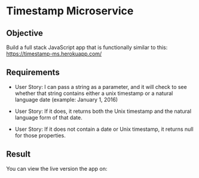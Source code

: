 # Timestamp Microservice

## Objective

Build a full stack JavaScript app that is functionally similar to this: https://timestamp-ms.herokuapp.com/ 

## Requirements

* User Story: I can pass a string as a parameter, and it will check to see whether that string contains either a unix timestamp or a natural language date (example: January 1, 2016)

* User Story: If it does, it returns both the Unix timestamp and the natural language form of that date.

* User Story: If it does not contain a date or Unix timestamp, it returns null for those properties.


## Result

You can view the live version the app on: 


